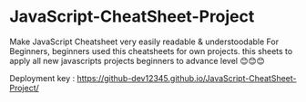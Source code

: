 # JavaScript-CheatSheet-Project
Make JavaScript Cheatsheet very easily readable &amp; understoodable For Beginners, beginners used this cheatsheets for own projects. this sheets to apply all new javascripts projects beginners to advance level 😊😊😊

Deployment key : https://github-dev12345.github.io/JavaScript-CheatSheet-Project/
